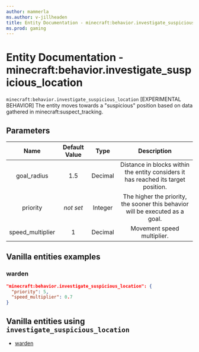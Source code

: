 ```yaml
---
author: mammerla
ms.author: v-jillheaden
title: Entity Documentation - minecraft:behavior.investigate_suspicious_location
ms.prod: gaming
---
```


# Entity Documentation - minecraft:behavior.investigate_suspicious_location

`minecraft:behavior.investigate_suspicious_location` [EXPERIMENTAL BEHAVIOR] The entity moves towards a "suspicious" position based on data gathered in minecraft:suspect_tracking.

## Parameters

| Name| Default Value| Type| Description |
|:-----------:|:-----------:|:-----------:|:-----------:|
| goal_radius| 1.5| Decimal| Distance in blocks within the entity considers it has reached its target position. |
|priority|*not set*|Integer|The higher the priority, the sooner this behavior will be executed as a goal.|
| speed_multiplier| 1| Decimal| Movement speed multiplier. |

## Vanilla entities examples

### warden

```json
"minecraft:behavior.investigate_suspicious_location": {
  "priority": 5,
  "speed_multiplier": 0.7
}
```

## Vanilla entities using `investigate_suspicious_location`

- [warden](../../../../Source/VanillaBehaviorPack_Snippets/entities/warden.md)

